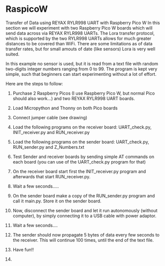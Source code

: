 # RaspicoW
Transfer of Data using  REYAX RYLR998 UART with Raspberry Pico W 
In this section we will experiment with two Raspberry Pico W boards which will send data across via REYAX RYLR998 UARTs. 
The Lora transfer protocol, which is supported by the two RYLR998 UARTs allows for much greater distances to be covered than WiFi. 
There are some limitations as of data transfer rates, but for small amouts of date (like sensors) Lora is very well suited. 

In this example no sensor is used, but it is read from a text file with random two-digits integer numbers ranging from 0 to 99. 
The program is kept very simple, such that beginners can start experimenting without a lot of effort.  

Here are the steps to follow: 
1. Purchase 2 Raspberry Picos (I use Raspberry Pico W, but normal Pico should also work...) and two REYAX RYLR998 UART boards.
2. Load Micropython and Thonny on both Pico boards
3. Connect jumper cable (see drawing)
4. Load the following programs on the receiver board: UART_check.py, INIT_receiver.py and RUN_receiver.py
5. Load the following programs on the  sender  board: UART_check.py, RUN_sender.py and Z_Numbers.txt
6. Test Sender and receiver boards by sending simple AT commands on each board (you can use of the UART_check.py program for that)
7. On the receiver board start first the INIT_receiver.py program and afterwards  that start RUN_receiver.py.
8. Wait a few seconds.....
9. On the sender board make a copy of the RUN_sender.py program and call it main.py. Store it on the sender board. 
8. Now, disconnect the sender board and let it run autonomously (without computer), by simply connecting it to a USB cable with power adaptor.
10. Wait a few seconds....
11. The sender should now propagate 5 bytes of data every few seconds to the receiver. This will continue 100 times, until the end of the text file.

12. Have fun!!
13.   
